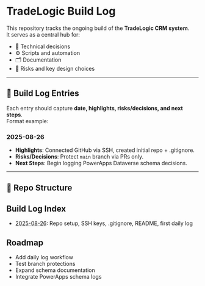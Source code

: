 # TradeLogic Build Log

This repository tracks the ongoing build of the **TradeLogic CRM system**.  
It serves as a central hub for:

- 📌 Technical decisions  
- ⚙️ Scripts and automation  
- 🗂️ Documentation  
- 🚩 Risks and key design choices  

---

## 📖 Build Log Entries
Each entry should capture **date, highlights, risks/decisions, and next steps**.  
Format example:

### 2025-08-26
- **Highlights**: Connected GitHub via SSH, created initial repo + .gitignore.  
- **Risks/Decisions**: Protect `main` branch via PRs only.  
- **Next Steps**: Begin logging PowerApps Dataverse schema decisions.  

---

## 📂 Repo Structure
## Build Log Index
- [2025-08-26](logs/2025-08-26.md): Repo setup, SSH keys, .gitignore, README, first daily log
## Roadmap

- Add daily log workflow
- Test branch protections
- Expand schema documentation
- Integrate PowerApps schema logs

